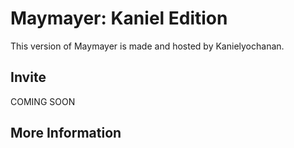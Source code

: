 # Maymayer: Kaniel Edition

This version of Maymayer is made and hosted by Kanielyochanan.

## Invite

COMING SOON

## More Information
